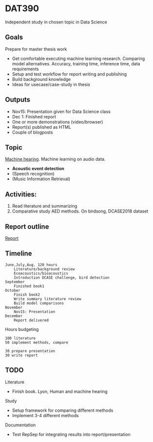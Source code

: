 
# DAT390

Independent study in chosen topic in Data Science

## Goals

Prepare for master thesis work

* Get comfortable executing machine learning research.
Comparing model alternatives. Accuracy, training time, inference time, data requirements
* Setup and test workflow for report writing and publishing
* Build background knowledge
* Ideas for usecase/case-study in thesis

## Outputs

* Nov15: Presentation given for Data Science class
* Dec 1: Finished report
* One or more demonstrations (video/browser)
* Report(s) published as HTML
* Couple of blogposts

## Topic

[Machine hearing](../machinehearing). Machine learning on audio data.

* **Acoustic event detection**
* (Speech recognition)
* (Music Information Retrieval)

## Activities:

1. Read literature and summarizing 
2. Comparative study AED methods. On birdsong, DCASE2018 dataset

## Report outline
[Report](./report.md)


## Timeline

    June,July,Aug. 120 hours
        Literature/background review
        Ecoacoustics/bioacoustics
        Introduction DCASE challenge, bird detection 
    September
        Finished book1
    October
        Finish book2
        Write summary literature review
        Build model comparisons
    November
        Nov15: Presentation
    December
        Report delivered

Hours budgeting

    100 literature
    50 implement methods, compare

    30 prepare presentation
    30 write report

## TODO

Literature

* Finish book. Lyon, Human and machine hearing

Study

* Setup framework for comparing different methods
* Implement 3-4 different methods

Documentation

* Test RepSep for integrating results into report/presentation


